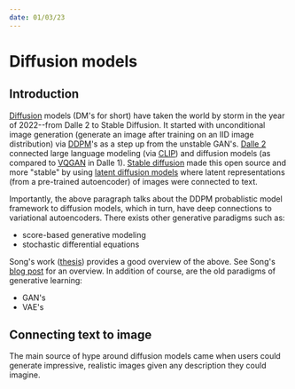 ```yaml
---
date: 01/03/23
---
```


# Diffusion models 


## Introduction 

[Diffusion](https://arxiv.org/abs/1503.03585) models (DM's for short) have taken the world by storm in the year of 2022--from Dalle 2 to Stable Diffusion. It started with unconditional image generation (generate an image after training on an IID image distribution) via [DDPM](https://arxiv.org/abs/2006.11239)'s as a step up from the unstable GAN's. [Dalle 2](https://openai.com/dall-e-2/) connected large language modeling (via [CLIP](https://openai.com/blog/clip/)) and diffusion models (as compared to [VQGAN](https://arxiv.org/pdf/2012.09841.pdf) in Dalle 1). [Stable diffusion](https://github.com/CompVis/stable-diffusion) made this open source and more "stable" by using [latent diffusion models](https://openaccess.thecvf.com/content/CVPR2022/papers/Rombach_High-Resolution_Image_Synthesis_With_Latent_Diffusion_Models_CVPR_2022_paper.pdf) where latent representations (from a pre-trained autoencoder) of images were connected to text. 

Importantly, the above paragraph talks about the DDPM probablistic model framework to diffusion models, which in turn, have deep connections to variational autoencoders. There exists other generative paradigms such as:

- score-based generative modeling 
- stochastic differential equations 

Song's work ([thesis](https://stacks.stanford.edu/file/druid:zy983tp3399/submit-augmented.pdf)) provides a good overview of the above. See Song's [blog post](https://yang-song.net/blog/2021/score/) for an overview. In addition of course, are the old paradigms of generative learning: 

- GAN's 
- VAE's 




## Connecting text to image 

The main source of hype around diffusion models came when users could generate impressive, realistic images given any description they could imagine. 

